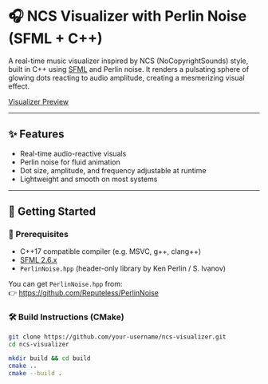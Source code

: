 # 🎧 NCS Visualizer with Perlin Noise (SFML + C++)

A real-time music visualizer inspired by NCS (NoCopyrightSounds) style, built in C++ using [SFML](https://www.sfml-dev.org/) and Perlin noise. It renders a pulsating sphere of glowing dots reacting to audio amplitude, creating a mesmerizing visual effect.

[Visualizer Preview](https://github.com/mvbrahmam33/NCSVisualizer/blob/master/NCS%20visualizer.png)


---

## ✨ Features

- Real-time audio-reactive visuals
- Perlin noise for fluid animation
- Dot size, amplitude, and frequency adjustable at runtime
- Lightweight and smooth on most systems

---

## 🚀 Getting Started

### 🔧 Prerequisites

- C++17 compatible compiler (e.g. MSVC, g++, clang++)
- [SFML 2.6.x](https://www.sfml-dev.org/download.php)
- `PerlinNoise.hpp` (header-only library by Ken Perlin / S. Ivanov)

You can get `PerlinNoise.hpp` from:  
👉 https://github.com/Reputeless/PerlinNoise

### 🛠️ Build Instructions (CMake)

```bash
git clone https://github.com/your-username/ncs-visualizer.git
cd ncs-visualizer

mkdir build && cd build
cmake ..
cmake --build .
